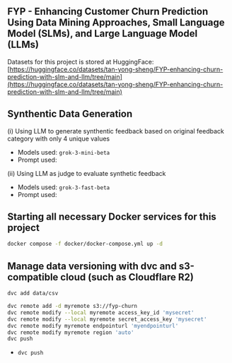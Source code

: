 ## FYP - Enhancing Customer Churn Prediction Using Data Mining Approaches, Small Language Model (SLMs), and Large Language Model (LLMs)

Datasets for this project is stored at HuggingFace: [https://huggingface.co/datasets/tan-yong-sheng/FYP-enhancing-churn-prediction-with-slm-and-llm/tree/main](https://huggingface.co/datasets/tan-yong-sheng/FYP-enhancing-churn-prediction-with-slm-and-llm/tree/main)


## Synthentic Data Generation

(i) Using LLM to generate synthentic feedback based on original feedback category with only 4 unique values

- Models used: `grok-3-mini-beta`
- Prompt used: 



(ii) Using LLM as judge to evaluate synthetic feedback

- Models used: `grok-3-fast-beta`
- Prompt used: 


## Starting all necessary Docker services for this project

```bash
docker compose -f docker/docker-compose.yml up -d
```

## Manage data versioning with dvc and s3-compatible cloud (such as Cloudflare R2)


```bash
dvc add data/csv

dvc remote add -d myremote s3://fyp-churn
dvc remote modify --local myremote access_key_id 'mysecret'
dvc remote modify --local myremote secret_access_key 'mysecret'
dvc remote modify myremote endpointurl 'myendpointurl'
dvc remote modify myremote region 'auto'
dvc push
```


- `dvc push`

